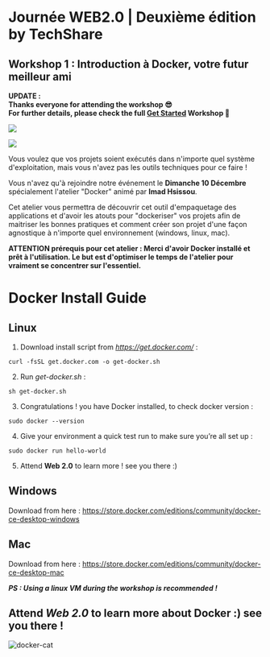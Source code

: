 # Journée WEB2.0 | Deuxième édition by TechShare
## Workshop 1 : Introduction à Docker, votre futur meilleur ami  

**UPDATE :  
Thanks everyone for attending the workshop 😎**  
**For further details, please check the full [Get Started](https://docs.docker.com/get-started/) Workshop 🐳**

![](https://i.imgur.com/lYfu1mR.jpg)

![](https://i.imgur.com/AXEHr9G.jpg)

Vous voulez que vos projets soient exécutés dans n'importe quel système d'exploitation, mais vous n'avez pas les outils techniques pour ce faire !

Vous n'avez qu'à rejoindre notre événement le **Dimanche 10 Décembre** spécialement l'atelier "Docker" animé par **Imad Hsissou**.

Cet atelier vous permettra de découvrir cet outil d'empaquetage des applications et d'avoir les atouts pour "dockeriser" vos projets afin de maitriser les bonnes pratiques et comment créer son projet d'une façon agnostique à n'importe quel environnement (windows, linux, mac).

**ATTENTION prérequis pour cet atelier : Merci d'avoir Docker installé et prêt à l'utilisation. Le but est d'optimiser le temps de l'atelier pour vraiment se concentrer sur l'essentiel.**


# Docker Install Guide

## Linux 

1. Download install script from *https://get.docker.com/* :
```
curl -fsSL get.docker.com -o get-docker.sh
```

2. Run *get-docker.sh* :

```
sh get-docker.sh
```
3. Congratulations ! you have Docker installed, to check docker version :
```
sudo docker --version
```
4. Give your environment a quick test run to make sure you’re all set up :
```
sudo docker run hello-world
```
5. Attend **Web 2.0** to learn more ! see you there :)

## Windows

Download from here : https://store.docker.com/editions/community/docker-ce-desktop-windows

## Mac

Download from here : https://store.docker.com/editions/community/docker-ce-desktop-mac

***PS : Using a linux VM during the workshop is recommended !***

## Attend *Web 2.0* to learn more about Docker :) see you there !

![docker-cat](https://www.docker.com/sites/default/files/catkeyboard%402x-min.png)


